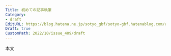 ```yaml
---
Title: 初めての記事執筆
Category:
- draft
EditURL: https://blog.hatena.ne.jp/sotyo_gbf/sotyo-gbf.hatenablog.com/atom/entry/4207112889925359004
Draft: true
CustomPath: 2022/10/issue_409/draft
---
```


本文
